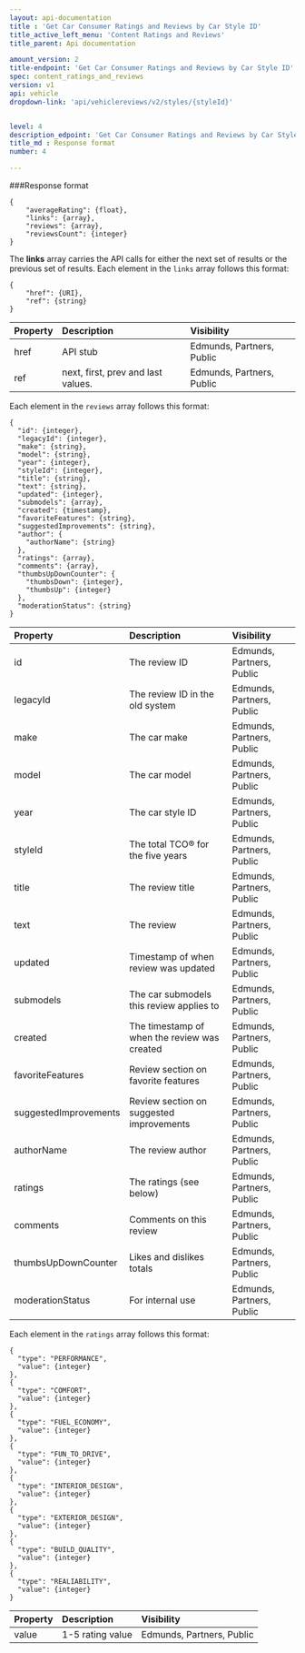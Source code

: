 ```yaml
---
layout: api-documentation
title : 'Get Car Consumer Ratings and Reviews by Car Style ID'
title_active_left_menu: 'Content Ratings and Reviews'
title_parent: Api documentation

amount_version: 2
title-endpoint: 'Get Car Consumer Ratings and Reviews by Car Style ID'
spec: content_ratings_and_reviews
version: v1
api: vehicle
dropdown-link: 'api/vehiclereviews/v2/styles/{styleId}'


level: 4
description_edpoint: 'Get Car Consumer Ratings and Reviews by Car Style ID'
title_md : Response format
number: 4

---
```


###Response format
	
	{
		"averageRating": {float},
		"links": {array},
		"reviews": {array},
		"reviewsCount": {integer}
	}

The **links** array carries the API calls for either the next set of results or the previous set of results. Each element in the <code>links</code> array follows this format:

	{
		"href": {URI},
		"ref": {string}
	}
	
| Property      | Description                                              	| Visibility                |
|:--------------|:----------------------------------------------------------|:------------------------- |
| href          | API stub													| Edmunds, Partners, Public |
| ref           | next, first, prev and last values. 						| Edmunds, Partners, Public |
	
Each element in the <code>reviews</code> array follows this format:

	{
	  "id": {integer},
	  "legacyId": {integer},
	  "make": {string},
	  "model": {string},
	  "year": {integer},
	  "styleId": {integer},
	  "title": {string},
	  "text": {string},
	  "updated": {integer},
	  "submodels": {array},
	  "created": {timestamp},
	  "favoriteFeatures": {string},
	  "suggestedImprovements": {string},
	  "author": {
	    "authorName": {string}
	  },
	  "ratings": {array},
	  "comments": {array},
	  "thumbsUpDownCounter": {
	    "thumbsDown": {integer},
	    "thumbsUp": {integer}
	  },
	  "moderationStatus": {string}
	}
	
| Property      		| Description                                              	| Visibility                |
|:----------------------|:----------------------------------------------------------|:------------------------- |
| id	        		| The review ID								 				| Edmunds, Partners, Public |	
| legacyId				| The review ID in the old system			                | Edmunds, Partners, Public | 
| make					| The car make								                | Edmunds, Partners, Public | 
| model					| The car model								                | Edmunds, Partners, Public | 
| year					| The car style ID							                | Edmunds, Partners, Public | 
| styleId				| The total TCO® for the five years			                | Edmunds, Partners, Public | 
| title 				| The review title 							                | Edmunds, Partners, Public | 
| text					| The review 								                | Edmunds, Partners, Public | 
| updated				| Timestamp of when review was updated		                | Edmunds, Partners, Public | 
| submodels				| The car submodels this review applies to	                | Edmunds, Partners, Public | 
| created				| The timestamp of when the review was created              | Edmunds, Partners, Public | 
| favoriteFeatures		| Review section on favorite features		                | Edmunds, Partners, Public | 
| suggestedImprovements	| Review section on suggested improvements	                | Edmunds, Partners, Public | 
| authorName			| The review author							                | Edmunds, Partners, Public | 
| ratings				| The ratings (see below)					                | Edmunds, Partners, Public | 
| comments				| Comments on this review					                | Edmunds, Partners, Public | 
| thumbsUpDownCounter	| Likes and dislikes totals 				                | Edmunds, Partners, Public | 
| moderationStatus		| For internal use							                | Edmunds, Partners, Public | 

Each element in the <code>ratings</code> array follows this format:

	{
      "type": "PERFORMANCE",
      "value": {integer}
    },
    {
      "type": "COMFORT",
      "value": {integer}
    },
    {
      "type": "FUEL_ECONOMY",
      "value": {integer}
    },
    {
      "type": "FUN_TO_DRIVE",
      "value": {integer}
    },
    {
      "type": "INTERIOR_DESIGN",
      "value": {integer}
    },
    {
      "type": "EXTERIOR_DESIGN",
      "value": {integer}
    },
    {
      "type": "BUILD_QUALITY",
      "value": {integer}
    },
    {
      "type": "REALIABILITY",
      "value": {integer}
    }

| Property      | Description                                              	| Visibility                |
|:--------------|:----------------------------------------------------------|:------------------------- |
| value         | 1-5 rating value											| Edmunds, Partners, Public |



	